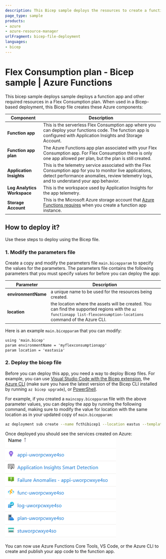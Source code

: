 ```yaml
---
description: This Bicep sample deploys the resources to create a function app in Azure Functions that runs in a Flex Consumption plan.
page_type: sample
products:
- azure
- azure-resource-manager
urlFragment: bicep-file-deployment
languages:
- bicep
---
```


# Flex Consumption plan - Bicep sample | Azure Functions

This bicep sample deploys sample deploys a function app and other required resources in a Flex Consumption plan. When used in a Bicep-based deployment, this Bicep file creates these Azure components:

| Component | Description |
| ---- | ---- |
| **Function app** | This is the serverless Flex Consumption app where you can deploy your functions code. The function app is configured with Application Insights and Storage Account.|
| **Function app plan** | The Azure Functions app plan associated with your Flex Consumption app. For Flex Consumption there is only one app allowed per plan, but the plan is still created.|
| **Application Insights** | This is the telemetry service associated with the Flex Consumption app for you to monitor live applications, detect performance anomalies, review telemetry logs, and to understand your app behavior.|
| **Log Analytics Workspace** | This is the workspace used by Application Insights for the app telemetry.|
| **Storage Account** | This is the Microsoft Azure storage account that [Azure Functions requires](https://learn.microsoft.com/azure/azure-functions/storage-considerations) when you create a function app instance.|

## How to deploy it?

Use these steps to deploy using the Bicep file.

### 1. Modify the parameters file

Create a copy and modify the parameters file `main.bicepparam` to specify the values for the parameters. The parameters file contains the following parameters that you must specify values for before you can deploy the app:

| Parameter | Description |
| ---- | ---- |
| **environmentName** | a unique name to be used for the resources being created.|
| **location** | the location where the assets will be created. You can find the supported regions with the `az functionapp list-flexconsumption-locations` command of the Azure CLI.|

Here is an example `main.bicepparam` that you can modify:

```bicep
using 'main.bicep'
param environmentName = 'myflexconsumptionapp'
param location = 'eastasia'
```

### 2. Deploy the bicep file

Before you can deploy this app, you need a way to deploy Bicep files. For example, you can use [Visual Studio Code with the Bicep extension](https://learn.microsoft.com/azure/azure-resource-manager/bicep/deploy-vscode), the [Azure CLI](https://learn.microsoft.com/azure/azure-resource-manager/bicep/deploy-cli) (make sure you have the latest version of the Bicep CLI installed by running `az bicep upgrade`), or [PowerShell](https://learn.microsoft.com/azure/azure-resource-manager/bicep/deploy-powershell).

For example, if you created a `maincopy.bicepparam` file with the above parameter values, you can deploy the app by running the following command, making sure to modify the value for location with the same location as in your updated copy of `main.bicepparam`:

```bash
az deployment sub create --name fcthibicep1 --location eastus --template-file main.bicep --parameters maincopy.bicepparam
```

Once deployed you should see the services created on Azure:
![Resources described above in the resource group](resources.png)

You can now use Azure Functions Core Tools, VS Code, or the Azure CLI to create and publish your app code to the function app. 

